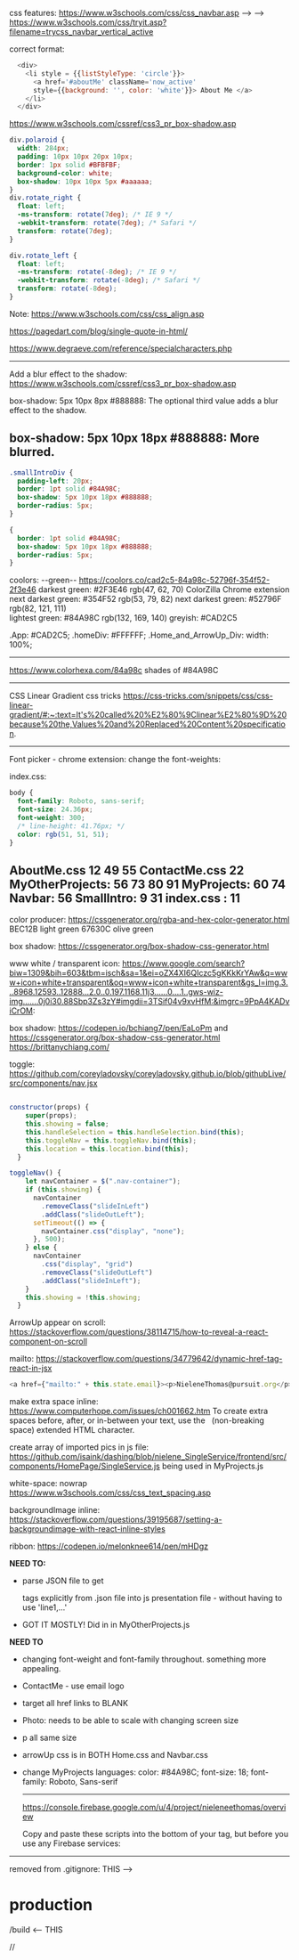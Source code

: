 css features:
https://www.w3schools.com/css/css_navbar.asp  -->
--> https://www.w3schools.com/css/tryit.asp?filename=trycss_navbar_vertical_active

correct format:
```js
  <div>
    <li style = {{listStyleType: 'circle'}}>
      <a href='#aboutMe' className='now_active'
      style={{background: '', color: 'white'}}> About Me </a>
    </li>
  </div>

```

https://www.w3schools.com/cssref/css3_pr_box-shadow.asp
```css
div.polaroid {
  width: 284px;
  padding: 10px 10px 20px 10px;
  border: 1px solid #BFBFBF;
  background-color: white;
  box-shadow: 10px 10px 5px #aaaaaa;
}
div.rotate_right {
  float: left;
  -ms-transform: rotate(7deg); /* IE 9 */
  -webkit-transform: rotate(7deg); /* Safari */
  transform: rotate(7deg);
}

div.rotate_left {
  float: left;
  -ms-transform: rotate(-8deg); /* IE 9 */
  -webkit-transform: rotate(-8deg); /* Safari */
  transform: rotate(-8deg);
}
```
Note:
https://www.w3schools.com/css/css_align.asp

https://pagedart.com/blog/single-quote-in-html/

https://www.degraeve.com/reference/specialcharacters.php




--------------
Add a blur effect to the shadow:
https://www.w3schools.com/cssref/css3_pr_box-shadow.asp

box-shadow: 5px 10px 8px #888888:
The optional third value adds a blur effect to the shadow.

box-shadow: 5px 10px 18px #888888:
More blurred.
-------------------------
```css
.smallIntroDiv {
  padding-left: 20px;
  border: 1pt solid #84A98C;
  box-shadow: 5px 10px 18px #888888;
  border-radius: 5px;
}

{
  border: 1pt solid #84A98C;
  box-shadow: 5px 10px 18px #888888;
  border-radius: 5px;
}
```


coolors:
--green--
https://coolors.co/cad2c5-84a98c-52796f-354f52-2f3e46
darkest green: #2F3E46  rgb(47, 62, 70)         ColorZilla Chrome extension
next darkest green:  #354F52  rgb(53, 79, 82)
next darkest green:  #52796F  rgb(82, 121, 111)  
lightest green:  #84A98C  rgb(132, 169, 140)
greyish: #CAD2C5

.App: #CAD2C5;
.homeDiv: #FFFFFF;
.Home_and_ArrowUp_Div: width: 100%;

-----------
https://www.colorhexa.com/84a98c
shades of #84A98C

-----------
CSS Linear Gradient
css tricks
https://css-tricks.com/snippets/css/css-linear-gradient/#:~:text=It's%20called%20%E2%80%9Clinear%E2%80%9D%20because%20the,Values%20and%20Replaced%20Content%20specification.

-----------
Font picker - chrome extension:
change the font-weights:

index.css:
```css
body {
  font-family: Roboto, sans-serif;
  font-size: 24.36px;
  font-weight: 300;
  /* line-height: 41.76px; */
  color: rgb(51, 51, 51);
}
```
AboutMe.css 12 49 55
ContactMe.css 22
MyOtherProjects: 56 73 80 91
MyProjects: 60 74
Navbar: 56
SmallIntro: 9 31
index.css : 11
--------------

color producer:
https://cssgenerator.org/rgba-and-hex-color-generator.html
BEC12B  light green
67630C  olive green

box shadow:
https://cssgenerator.org/box-shadow-css-generator.html

www white / transparent icon:
https://www.google.com/search?biw=1309&bih=603&tbm=isch&sa=1&ei=oZX4XI6QIczc5gKKkKrYAw&q=www+icon+white+transparent&oq=www+icon+white+transparent&gs_l=img.3...8968.12593..12888...2.0..0.197.1168.11j3......0....1..gws-wiz-img.......0j0i30.88Sbp3Zs3zY#imgdii=3TSif04v9xvHfM:&imgrc=9PpA4KADviCrOM:

box shadow:
https://codepen.io/bchiang7/pen/EaLoPm
and https://cssgenerator.org/box-shadow-css-generator.html
https://brittanychiang.com/


toggle:
https://github.com/coreyladovsky/coreyladovsky.github.io/blob/githubLive/src/components/nav.jsx
```js

constructor(props) {
    super(props);
    this.showing = false;
    this.handleSelection = this.handleSelection.bind(this);
    this.toggleNav = this.toggleNav.bind(this);
    this.location = this.location.bind(this);
  }

toggleNav() {
    let navContainer = $(".nav-container");
    if (this.showing) {
      navContainer
        .removeClass("slideInLeft")
        .addClass("slideOutLeft");
      setTimeout(() => {
        navContainer.css("display", "none");
      }, 500);
    } else {
      navContainer
        .css("display", "grid")
        .removeClass("slideOutLeft")
        .addClass("slideInLeft");
    }
    this.showing = !this.showing;
  }
  ```


ArrowUp appear on scroll:
https://stackoverflow.com/questions/38114715/how-to-reveal-a-react-component-on-scroll


mailto:
https://stackoverflow.com/questions/34779642/dynamic-href-tag-react-in-jsx

```js
<a href={"mailto:" + this.state.email}><p>NieleneThomas@pursuit.org</p></a>
```

make extra space inline:
https://www.computerhope.com/issues/ch001662.htm
To create extra spaces before, after, or in-between your text, use the &nbsp; (non-breaking space) extended HTML character.


create array of imported pics in js file:
https://github.com/isaink/dashing/blob/nielene_SingleService/frontend/src/components/HomePage/SingleService.js
being used in MyProjects.js

white-space: nowrap
https://www.w3schools.com/css/css_text_spacing.asp

backgroundImage inline:
https://stackoverflow.com/questions/39195687/setting-a-backgroundimage-with-react-inline-styles

ribbon:
https://codepen.io/melonknee614/pen/mHDgz

**NEED TO:**
* parse JSON file to get <p></p> tags explicitly from .json file into js presentation file - without having to use 'line1,...'
- GOT IT MOSTLY! Did in in MyOtherProjects.js



**NEED TO**
* changing font-weight and font-family throughout. something more appealing.

* ContactMe - use email logo

* target all href links to BLANK

* Photo: needs to be able to scale with changing screen size

* p all same size

* arrowUp css is in BOTH Home.css and Navbar.css

* change MyProjects languages:
  color: #84A98C;
  font-size: 18;
  font-family: Roboto, Sans-serif


  -------
  https://console.firebase.google.com/u/4/project/nieleneethomas/overview


  Copy and paste these scripts into the bottom of your <body> tag, but before you use any Firebase services:


<!-- The core Firebase JS SDK is always required and must be listed first -->
<script src="/__/firebase/7.21.1/firebase-app.js"></script>

<!-- TODO: Add SDKs for Firebase products that you want to use
     https://firebase.google.com/docs/web/setup#available-libraries -->
<script src="/__/firebase/7.21.1/firebase-analytics.js"></script>

<!-- Initialize Firebase -->
<script src="/__/firebase/init.js"></script>

----------

removed from .gitignore:
THIS -->
# production
/build
<-- THIS




//
